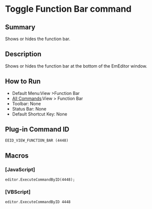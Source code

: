 # Toggle Function Bar command

## Summary

Shows or hides the function bar.

## Description

Shows or hides the function bar at the bottom of the EmEditor window.

## How to Run

- Default Menu:View \>Function Bar
- [All Commands](../tools/all_commands):View >
Function Bar
- Toolbar: None
- Status Bar: None
- Default Shortcut Key: None

## Plug-in Command ID

```
EEID_VIEW_FUNCTION_BAR (4448)```

## Macros

### \[JavaScript\]

```
editor.ExecuteCommandByID(4448);
```

### \[VBScript\]

```
editor.ExecuteCommandByID 4448
```
